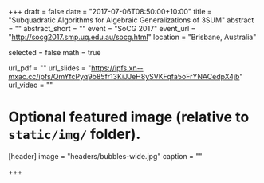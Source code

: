 +++
draft = false
date = "2017-07-06T08:50:00+10:00"
title = "Subquadratic Algorithms for Algebraic Generalizations of 3SUM"
abstract = ""
abstract_short = ""
event = "SoCG 2017"
event_url = "http://socg2017.smp.uq.edu.au/socg.html"
location = "Brisbane, Australia"

selected = false
math = true

url_pdf = ""
url_slides = "https://ipfs.xn--mxac.cc/ipfs/QmYfcPyq9b85fr13KiJJeH8ySVKFqfa5oFrYNACedpX4jb"
url_video = ""

# Optional featured image (relative to `static/img/` folder).
[header]
image = "headers/bubbles-wide.jpg"
caption = ""

+++

<!--Embed your slides or video here using-->
<!--[shortcodes](https://gcushen.github.io/hugo-academic-demo/post/writing-markdown-latex/).-->
<!--Further details can easily be added using *Markdown* and $\rm \LaTeX$ math-->
<!--code. -->
